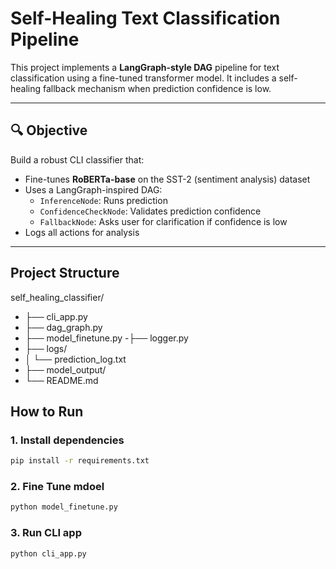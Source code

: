 # Self-Healing Text Classification Pipeline

This project implements a **LangGraph-style DAG** pipeline for text classification using a fine-tuned transformer model. It includes a self-healing fallback mechanism when prediction confidence is low.

---

## 🔍 Objective

Build a robust CLI classifier that:
- Fine-tunes **RoBERTa-base** on the SST-2 (sentiment analysis) dataset
- Uses a LangGraph-inspired DAG:
  - `InferenceNode`: Runs prediction
  - `ConfidenceCheckNode`: Validates prediction confidence
  - `FallbackNode`: Asks user for clarification if confidence is low
- Logs all actions for analysis

---

##  Project Structure
self_healing_classifier/
- ├── cli_app.py 
- ├── dag_graph.py 
- ├── model_finetune.py 
-├── logger.py
- ├── logs/
- │ └── prediction_log.txt 
- ├── model_output/ 
- └── README.md 

## How to Run

### 1. Install dependencies
```bash
pip install -r requirements.txt
```
### 2. Fine Tune mdoel
```bash
python model_finetune.py
```
### 3. Run CLI app
```bash
python cli_app.py
```


